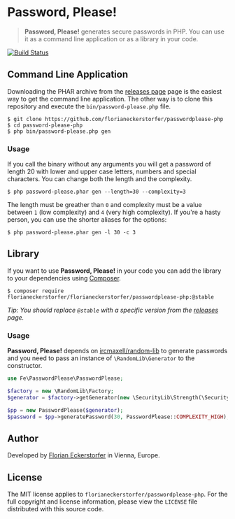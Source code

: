 Password, Please!
=================

> **Password, Please!** generates secure passwords in PHP. You can use it as a command line application or as a library in your code.

[![Build Status](https://travis-ci.org/florianeckerstorfer/passwordplease-php.svg?branch=master)](https://travis-ci.org/florianeckerstorfer/passwordplease-php)


Command Line Application
------------------------

Downloading the PHAR archive from the [releases page](https://github.com/florianeckerstorfer/passwordplease-php/releases) page is the easiest way to get the command line application.
The other way is to clone this repository and execute the `bin/password-please.php` file.

```shell
$ git clone https://github.com/florianeckerstorfer/passwordplease-php
$ cd password-please-php
$ php bin/password-please.php gen
```

### Usage

If you call the binary without any arguments you will get a password of length 20 with lower and upper case letters,
numbers and special characters. You can change both the length and the complexity.

```shell
$ php password-please.phar gen --length=30 --complexity=3
```

The length must be greather than `0` and complexity must be a value between `1` (low complexity) and `4`
(very high complexity). If you're a hasty person, you can use the shorter aliases for the options:

```shell
$ php password-please.phar gen -l 30 -c 3
```


Library
-------

If you want to use **Password, Please!** in your code you can add the library to your dependencies using
[Composer](http://getcomposer.org).

```shell
$ composer require florianeckerstorfer/florianeckerstorfer/passwordplease-php:@stable
```

*Tip: You should replace `@stable` with a specific version from the [releases](https://github.com/florianeckerstorfer/passwordplease-php/releases) page.*

### Usage

**Password, Please!** depends on [ircmaxell/random-lib](https://github.com/ircmaxell/RandomLib) to generate passwords
and you need to pass an instance of `\RandomLib\Generator` to the constructor.

```php
use Fe\PasswordPlease\PasswordPlease;

$factory = new \RandomLib\Factory;
$generator = $factory->getGenerator(new \SecurityLib\Strength(\SecurityLib\Strength::MEDIUM));

$pp = new PasswordPlease($generator);
$password = $pp->generatePassword(30, PasswordPlease::COMPLEXITY_HIGH);
```


Author
------

Developed by [Florian Eckerstorfer](https://florian.ec) in Vienna, Europe.


License
-------

The MIT license applies to `florianeckerstorfer/passwordplease-php`. For the full copyright and license information, please view the `LICENSE` file distributed with this source code.
